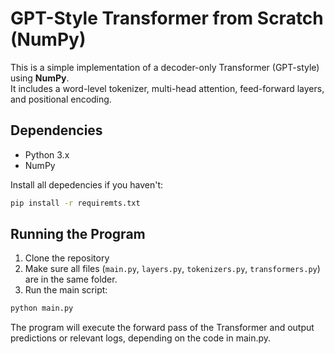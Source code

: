 # GPT-Style Transformer from Scratch (NumPy)

This is a simple implementation of a decoder-only Transformer (GPT-style) using **NumPy**.  
It includes a word-level tokenizer, multi-head attention, feed-forward layers, and positional encoding.

## Dependencies

- Python 3.x
- NumPy

Install all depedencies if you haven't:

```bash
pip install -r requiremts.txt
```

## Running the Program

1. Clone the repository
2. Make sure all files (`main.py`, `layers.py`, `tokenizers.py`, `transformers.py`) are in the same folder.
3. Run the main script:

```bash
python main.py
```

The program will execute the forward pass of the Transformer and output predictions or relevant logs, depending on the code in main.py.
